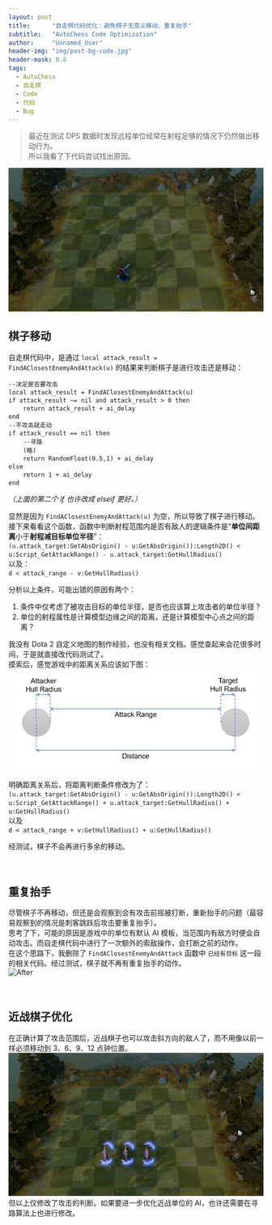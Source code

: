 ```yaml
---
layout: post
title: 		"自走棋代码优化：避免棋子无意义移动、重复抬手"
subtitle: 	"AutoChess Code Optimization"
author: 	"Unnamed_User"
header-img: "img/post-bg-code.jpg"
header-mask: 0.8
tags:
  - AutoChess
  - 自走棋
  - Code
  - 代码
  - Bug
---
```


  

> 最近在测试 DPS 数据时发现远程单位经常在射程足够的情况下仍然做出移动行为。  
> 所以我看了下代码尝试找出原因。

![Before](/img/in-post/post-autochess-code-optimization/before.gif)  

## 棋子移动

自走棋代码中，是通过 `local attack_result = FindAClosestEnemyAndAttack(u)` 的结果来判断棋子是进行攻击还是移动： 

```
--决定是否要攻击 
local attack_result = FindAClosestEnemyAndAttack(u) 
if attack_result ~= nil and attack_result > 0 then 
	return attack_result + ai_delay 
end 
--不攻击就走动 
if attack_result == nil then 
	--寻路 
	(略) 
	return RandomFloat(0.5,1) + ai_delay
else
	return 1 + ai_delay
end
```
*（上面的第二个 if 也许改成 elseif 更好。）*

显然是因为 `FindAClosestEnemyAndAttack(u)` 为空，所以导致了棋子进行移动。  
接下来看看这个函数，函数中判断射程范围内是否有敌人的逻辑条件是“**单位间距离**小于**射程减目标单位半径**”：  
`(u.attack_target:GetAbsOrigin() - u:GetAbsOrigin()):Length2D() < u:Script_GetAttackRange() - u.attack_target:GetHullRadius()`   
以及：  
`d < attack_range - v:GetHullRadius()`

分析以上条件，可能出错的原因有两个：
1. 条件中仅考虑了被攻击目标的单位半径，是否也应该算上攻击者的单位半径？
2. 单位的射程属性是计算模型边缘之间的距离，还是计算模型中心点之间的距离？

我没有 Dota 2 自定义地图的制作经验，也没有相关文档。感觉查起来会花很多时间，于是就直接改代码测试了。  
摸索后，感觉游戏中的距离关系应该如下图：  
![Distance](/img/in-post/post-autochess-code-optimization/range.jpg)

明确距离关系后，将距离判断条件修改为了：  
`(u.attack_target:GetAbsOrigin() - u:GetAbsOrigin()):Length2D() < u:Script_GetAttackRange() + u.attack_target:GetHullRadius() + u:GetHullRadius()`  
以及  
`d < attack_range + v:GetHullRadius() + u:GetHullRadius()`  

经测试，棋子不会再进行多余的移动。

　

## 重复抬手

尽管棋子不再移动，但还是会观察到会有攻击前摇被打断，重新抬手的问题（最容易观察到的情况是刺客跳跃后攻击要重复抬手）。  
思考了下，可能的原因是游戏中的单位有默认 AI 模板，当范围内有敌方时便会自动攻击。而自走棋代码中进行了一次额外的索敌操作，会打断之前的动作。  
在这个思路下，我删除了 `FindAClosestEnemyAndAttack` 函数中 `已经有目标` 这一段的相关代码。经过测试，棋子就不再有重复抬手的动作。  
![After](/img/in-post/post-autochess-code-optimization/after.gif)

　

## 近战棋子优化

在正确计算了攻击范围后，近战棋子也可以攻击斜方向的敌人了，而不用像以前一样必须移动到 3、6、9、12 点钟位置。  
![Before](/img/in-post/post-autochess-code-optimization/melee.gif)
但以上仅修改了攻击的判断。如果要进一步优化近战单位的 AI，也许还需要在寻路算法上也进行修改。

　
